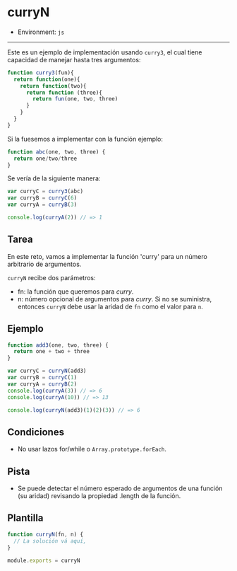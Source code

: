 # curryN

* Environment: `js`

***

Este es un ejemplo de implementación usando `curry3`, el cual tiene capacidad de
manejar hasta tres argumentos:

```js
function curry3(fun){
  return function(one){
    return function(two){
      return function (three){
        return fun(one, two, three)
      }
    }
  }
}
```

Si la fuesemos a implementar con la función ejemplo:

```js
function abc(one, two, three) {
  return one/two/three
}
```

Se vería de la siguiente manera:

```js
var curryC = curry3(abc)
var curryB = curryC(6)
var curryA = curryB(3)

console.log(curryA(2)) // => 1
```

## Tarea

En este reto, vamos a implementar la función 'curry' para un número arbitrario
de argumentos.

`curryN` recibe dos parámetros:

* fn: la función que queremos para _curry_.
* n: número opcional de argumentos para _curry_. Si no se suministra, entonces
  `curryN` debe usar la aridad de `fn` como el valor para `n`.

## Ejemplo

```js
function add3(one, two, three) {
  return one + two + three
}

var curryC = curryN(add3)
var curryB = curryC(1)
var curryA = curryB(2)
console.log(curryA(3)) // => 6
console.log(curryA(10)) // => 13

console.log(curryN(add3)(1)(2)(3)) // => 6
```

## Condiciones

* No usar lazos for/while o `Array.prototype.forEach`.

## Pista

* Se puede detectar el número esperado de argumentos de una función (su aridad)
  revisando la propiedad .length de la función.

## Plantilla

```js
function curryN(fn, n) {
  // La solución vá aquí,
}

module.exports = curryN
```
